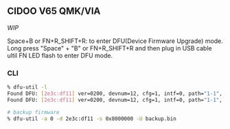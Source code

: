 ## CIDOO V65 QMK/VIA
*WIP*

Space+B or FN+R_SHIFT+R: to enter DFU(Device Firmware Upgrade) mode. Long press "Space" + "B" or FN+R_SHIFT+R and then plug in USB cable ultil FN LED flash to enter DFU mode.

### CLI

```sh
% dfu-util -l
Found DFU: [2e3c:df11] ver=0200, devnum=12, cfg=1, intf=0, path="1-1", alt=1, name="@Option Byte   /0x1FFFF800/02*016 e", serial="AT32"
Found DFU: [2e3c:df11] ver=0200, devnum=12, cfg=1, intf=0, path="1-1", alt=0, name="@Internal Flash  /0x08000000/ 128*1Kg", serial="AT32"

# backup firmware
% dfu-util -a 0 -d 2e3c:df11 -s 0x8000000 -U backup.bin
````
